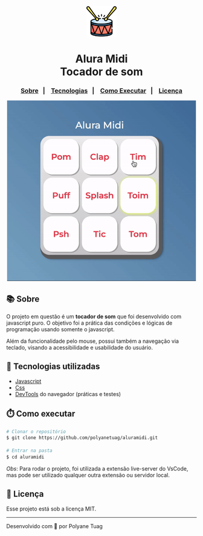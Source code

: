 <div align="center" justify-content="space-between">
  <img width= '80' src="images/bateria.png" /> 
  <h1>Alura Midi <br/> 
  Tocador de som</h1>
</div>

<h3 align="center">  
  <p align="center">
    <a href="#-sobre">Sobre</a>&nbsp;&nbsp;&nbsp;|&nbsp;&nbsp;&nbsp;
    <a href="#-tecnologias">Tecnologias</a>&nbsp;&nbsp;&nbsp;|&nbsp;&nbsp;&nbsp;
    <a href="#-como-executar">Como Executar</a>&nbsp;&nbsp;&nbsp;|&nbsp;&nbsp;&nbsp;
    <a href="#-licença">Licença</a>
  </p>
</h3>

<div align="center">
    <img width= '500' src="images/interface.gif" /> 
</div>

## 📚 Sobre

O projeto em questão é um **tocador de som** que foi desenvolvido com javascript puro. O objetivo foi a prática das condições e lógicas de programação usando somente o javascript.

Além da funcionalidade pelo mouse, possui também a navegação via teclado, visando a acessibilidade e usabilidade do usuário.

## 🚀 Tecnologias utilizadas

- [Javascript](https://developer.mozilla.org/pt-BR/docs/Web/JavaScript)
- [Css](https://developer.mozilla.org/pt-BR/docs/Web/CSS)
- [DevTools](https://developer.mozilla.org/en-US/docs/Learn_web_development/Howto/Tools_and_setup/What_are_browser_developer_tools) do navegador (práticas e testes)

## ⏱️ Como executar

```bash
# Clonar o repositório
$ git clone https://github.com/polyanetuag/aluramidi.git

# Entrar na pasta  
$ cd aluramidi
```
*Obs*: Para rodar o projeto, foi utilizada a extensão live-server do VsCode, mas pode ser utilizado qualquer outra extensão ou servidor local.
## 📝 Licença

Esse projeto está sob a licença MIT.

---
Desenvolvido com 💜 por Polyane Tuag
